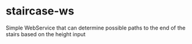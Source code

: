 # staircase-ws
Simple WebService that can determine possible paths to the end of the stairs based on the height input
